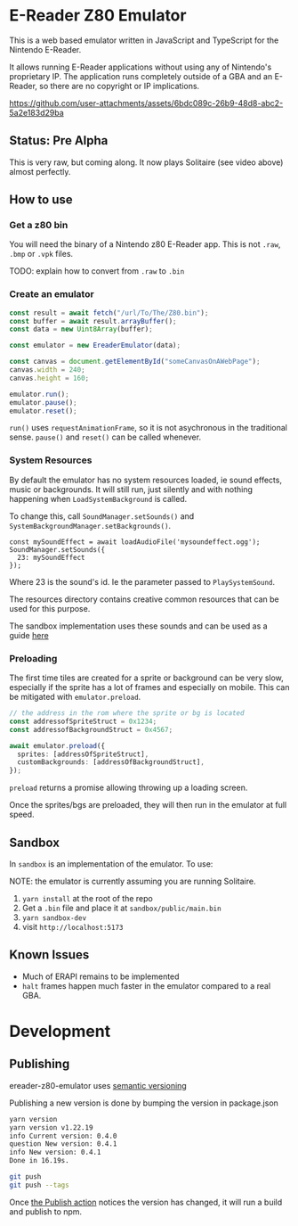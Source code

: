 # E-Reader Z80 Emulator

This is a web based emulator written in JavaScript and TypeScript for the Nintendo E-Reader.

It allows running E-Reader applications without using any of Nintendo's proprietary IP. The application runs completely outside of a GBA and an E-Reader, so there are no copyright or IP implications.

https://github.com/user-attachments/assets/6bdc089c-26b9-48d8-abc2-5a2e183d29ba

## Status: Pre Alpha

This is very raw, but coming along. It now plays Solitaire (see video above) almost perfectly.

## How to use

### Get a z80 bin

You will need the binary of a Nintendo z80 E-Reader app. This is not `.raw`, `.bmp` or `.vpk` files.

TODO: explain how to convert from `.raw` to `.bin`

### Create an emulator

```typescript
const result = await fetch("/url/To/The/Z80.bin");
const buffer = await result.arrayBuffer();
const data = new Uint8Array(buffer);

const emulator = new EreaderEmulator(data);

const canvas = document.getElementById("someCanvasOnAWebPage");
canvas.width = 240;
canvas.height = 160;

emulator.run();
emulator.pause();
emulator.reset();
```

`run()` uses `requestAnimationFrame`, so it is not asychronous in the traditional sense. `pause()` and `reset()` can be called whenever.

### System Resources

By default the emulator has no system resources loaded, ie sound effects, music or backgrounds. It will still run, just silently and with nothing happening when `LoadSystemBackground` is called.

To change this, call `SoundManager.setSounds()` and `SystemBackgroundManager.setBackgrounds()`.

```
const mySoundEffect = await loadAudioFile('mysoundeffect.ogg');
SoundManager.setSounds({
  23: mySoundEffect
});
```

Where 23 is the sound's id. Ie the parameter passed to `PlaySystemSound`.

The resources directory contains creative common resources that can be used for this purpose.

The sandbox implementation uses these sounds and can be used as a guide [here](/blob/main/sandbox/src/Emulator.tsx#L65)

### Preloading

The first time tiles are created for a sprite or background can be very slow, especially if the sprite has a lot of frames and especially on mobile. This can be mitigated with `emulator.preload`.

```typescript
// the address in the rom where the sprite or bg is located
const addressofSpriteStruct = 0x1234;
const addressofBackgroundStruct = 0x4567;

await emulator.preload({
  sprites: [addressOfSpriteStruct],
  customBackgrounds: [addressOfBackgroundStruct],
});
```

`preload` returns a promise allowing throwing up a loading screen.

Once the sprites/bgs are preloaded, they will then run in the emulator at full speed.

## Sandbox

In `sandbox` is an implementation of the emulator. To use:

NOTE: the emulator is currently assuming you are running Solitaire.

1. `yarn install` at the root of the repo
2. Get a `.bin` file and place it at `sandbox/public/main.bin`
3. `yarn sandbox-dev`
4. visit `http://localhost:5173`

## Known Issues

- Much of ERAPI remains to be implemented
- `halt` frames happen much faster in the emulator compared to a real GBA.

# Development

## Publishing

ereader-z80-emulator uses [semantic versioning](https://semver.org/)

Publishing a new version is done by bumping the version in package.json

```bash
yarn version
yarn version v1.22.19
info Current version: 0.4.0
question New version: 0.4.1
info New version: 0.4.1
Done in 16.19s.

git push
git push --tags
```

Once [the Publish action](https://github.com/city41/ereader-z80-emulator/actions/workflows/publish.yml) notices the version has changed, it will run a build and publish to npm.
